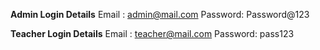 **Admin Login Details**
Email : admin@mail.com
Password: Password@123

**Teacher Login Details** 
Email : teacher@mail.com
Password: pass123

